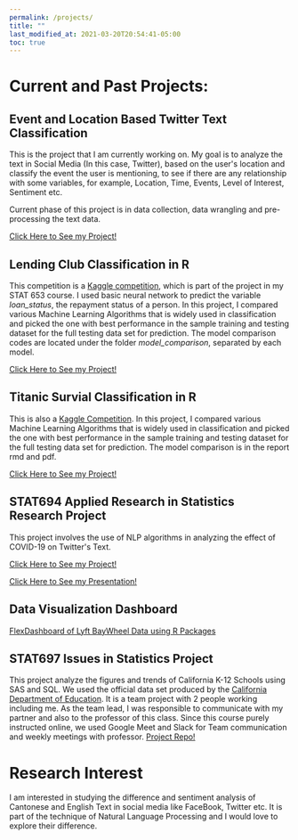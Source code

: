 ```yaml
---
permalink: /projects/
title: ""
last_modified_at: 2021-03-20T20:54:41-05:00
toc: true
---
```

# Current and Past Projects:
## Event and Location Based Twitter Text Classification
This is the project that I am currently working on. My goal is to analyze the text in Social Media (In this case, Twitter), based on the user's location and classify the event the user is mentioning, to see if there are any relationship with some variables, for example, Location, Time, Events, Level of Interest, Sentiment etc. 

Current phase of this project is in data collection, data wrangling and pre-processing the text data.

[Click Here to See my Project!](Classification_Twitter_Project)


## Lending Club Classification in R
This competition is a [Kaggle competition](https://www.kaggle.com/wordsforthewise/lending-club), which is part of the project in my STAT 653 course. I used basic neural network to predict the variable *loan_status*, the repayment status of a person. In this project, I compared various Machine Learning Algorithms that is widely used in classification and picked the one with best performance in the sample training and testing dataset for the full testing data set for prediction. The model comparison codes are located under the folder *model_comparison*, separated by each model. 

[Click Here to See my Project!](MachineLearning-Projects/Lending_Club_Project)


## Titanic Survial Classification in R
This is also a [Kaggle Competition](https://www.kaggle.com/c/titanic). In this project, I compared various Machine Learning Algorithms that is widely used in classification and picked the one with best performance in the sample training and testing dataset for the full testing data set for prediction. The model comparison is in the report rmd and pdf.

[Click Here to See my Project!](MachineLearning-Projects/Kaggle_Titanic_Classification_in_R)


## STAT694 Applied Research in Statistics Research Project
This project involves the use of NLP algorithms in analyzing the effect of COVID-19 on Twitter's Text.

[Click Here to See my Project!](Research_in_Statistics-STAT694)

[Click Here to See my Presentation!](/docs/stat694_presentation.html)


## Data Visualization Dashboard
[FlexDashboard of Lyft BayWheel Data using R Packages](/docs/Problem_03_flexdashboard.html)


## STAT697 Issues in Statistics Project
This project analyze the figures and trends of California K-12 Schools using SAS and SQL. We used the official data set produced by the [California Department of Education](https://www.cde.ca.gov/). It is a team project with 2 people working including me. As the team lead, I was responsible to communicate with my partner and also to the professor of this class. Since this course purely instructed online, we used Google Meet and Slack for Team communication and weekly meetings with professor.
[Project Repo!](stat697-s20/team-1_project_repo)

# Research Interest
I am interested in studying the difference and sentiment analysis of Cantonese and English Text in social media like FaceBook, Twitter etc. It is part of the technique of Natural Language Processing and I would love to explore their difference.

